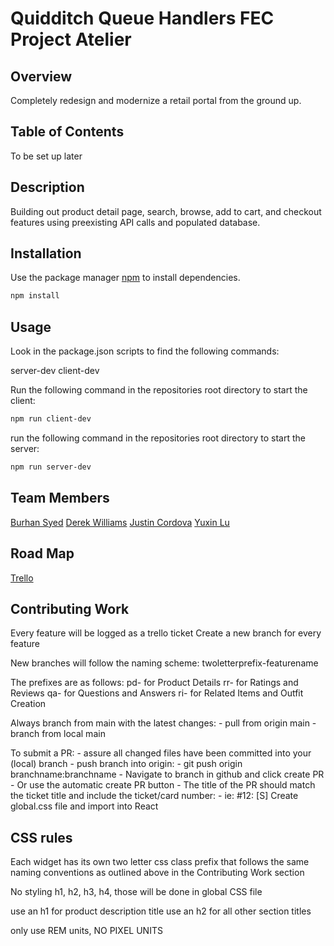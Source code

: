 # Quidditch Queue Handlers FEC Project Atelier

## Overview

Completely redesign and modernize a retail portal from the ground up.

## Table of Contents

To be set up later

## Description

Building out product detail page, search, browse, add to cart, and checkout features using preexisting API calls and populated database.


## Installation

Use the package manager [npm](https://www.npmjs.com/) to install dependencies.

```bash
npm install
```

## Usage

Look in the package.json scripts to find the following commands:

server-dev
client-dev

Run the following command in the repositories root directory to start the client:

```bash
npm run client-dev
```
run the following command in the repositories root directory to start the server:

```bash
npm run server-dev
```


## Team Members

[Burhan Syed](https://github.com/burhan-syed)
[Derek Williams](https://github.com/squeakypickles33)
[Justin Cordova](https://github.com/justcord10)
[Yuxin Lu](https://github.com/yuxinlu1)

## Road Map

[Trello](https://trello.com/b/yqDl65OT/rfp2310-fcp-quiddich-queue-handl)

## Contributing Work

Every feature will be logged as a trello ticket
Create a new branch for every feature

New branches will follow the naming scheme:
twoletterprefix-featurename

The prefixes are as follows:
pd- for Product Details
rr- for Ratings and Reviews
qa- for Questions and Answers
ri- for Related Items and Outfit Creation

Always branch from main with the latest changes:
    - pull from origin main
    - branch from local main

To submit a PR:
    - assure all changed files have been committed into
    your (local) branch
    - push branch into origin:
        - git push origin branchname:branchname
    - Navigate to branch in github and click create PR
        - Or use the automatic create PR button
    - The title of the PR should match the ticket title and include
the ticket/card number:
        - ie:
          #12: [S] Create global.css file and import into React

## CSS rules

Each widget has its own two letter css class prefix that follows the same naming conventions
as outlined above in the Contributing Work section

No styling h1, h2, h3, h4, those will be done in global CSS file

use an h1 for product description title
use an h2 for all other section titles

only use REM units, NO PIXEL UNITS

